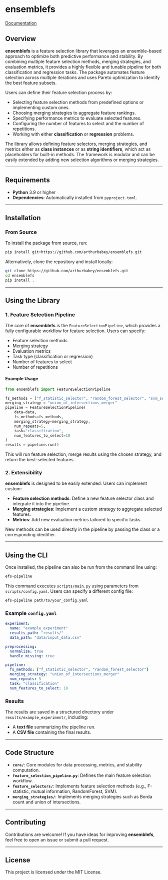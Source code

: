 # ensemblefs

[Documentation](https://arthurbabey.github.io/ensemblefs/)

## Overview

**ensemblefs** is a feature selection library that leverages an ensemble-based approach to optimize both predictive performance and stability. By combining multiple feature selection methods, merging strategies, and evaluation metrics, it provides a highly flexible and tunable pipeline for both classification and regression tasks. The package automates feature selection across multiple iterations and uses Pareto optimization to identify the best feature subsets.

Users can define their feature selection process by:
- Selecting feature selection methods from predefined options or implementing custom ones.
- Choosing merging strategies to aggregate feature rankings.
- Specifying performance metrics to evaluate selected features.
- Configuring the number of features to select and the number of repetitions.
- Working with either **classification** or **regression** problems.

The library allows defining feature selectors, merging strategies, and metrics either as **class instances** or as **string identifiers**, which act as placeholders for built-in methods. The framework is modular and can be easily extended by adding new selection algorithms or merging strategies.

---

## Requirements

- **Python** 3.9 or higher
- **Dependencies**: Automatically installed from `pyproject.toml`.

---

## Installation

### From Source

To install the package from source, run:

```bash
pip install git+https://github.com/arthurbabey/ensemblefs.git
```

Alternatively, clone the repository and install locally:

```bash
git clone https://github.com/arthurbabey/ensemblefs.git
cd ensemblefs
pip install .
```

---

## Using the Library

### 1. Feature Selection Pipeline

The core of **ensemblefs** is the `FeatureSelectionPipeline`, which provides a fully configurable workflow for feature selection. Users can specify:
- Feature selection methods
- Merging strategy
- Evaluation metrics
- Task type (classification or regression)
- Number of features to select
- Number of repetitions

#### Example Usage

```python
from ensemblefs import FeatureSelectionPipeline

fs_methods = ["f_statistic_selector", "random_forest_selector", "svm_selector"]
merging_strategy = "union_of_intersections_merger"
pipeline = FeatureSelectionPipeline(
    data=data,
    fs_methods=fs_methods,
    merging_strategy=merging_strategy,
    num_repeats=5,
    task="classification",
    num_features_to_select=10
)
results = pipeline.run()
```

This will run feature selection, merge results using the chosen strategy, and return the best-selected features.

### 2. Extensibility

**ensemblefs** is designed to be easily extended. Users can implement custom:
- **Feature selection methods**: Define a new feature selector class and integrate it into the pipeline.
- **Merging strategies**: Implement a custom strategy to aggregate selected features.
- **Metrics**: Add new evaluation metrics tailored to specific tasks.

New methods can be used directly in the pipeline by passing the class or a corresponding identifier.

---

## Using the CLI

Once installed, the pipeline can also be run from the command line using:

```bash
efs-pipeline
```

This command executes `scripts/main.py` using parameters from `scripts/config.yaml`. Users can specify a different config file:

```bash
efs-pipeline path/to/your_config.yaml
```

### Example `config.yaml`

```yaml
experiment:
  name: "example_experiment"
  results_path: "results/"
  data_path: "data/input_data.csv"

preprocessing:
  normalize: true
  handle_missing: true

pipeline:
  fs_methods: ["f_statistic_selector", "random_forest_selector"]
  merging_strategy: "union_of_intersections_merger"
  num_repeats: 5
  task: "classification"
  num_features_to_select: 10
```

### Results

The results are saved in a structured directory under `results/example_experiment/`, including:
- A **text file** summarizing the pipeline run.
- A **CSV file** containing the final results.

---

## Code Structure

- **`core/`**: Core modules for data processing, metrics, and stability computation.
- **`feature_selection_pipeline.py`**: Defines the main feature selection workflow.
- **`feature_selectors/`**: Implements feature selection methods (e.g., F-statistic, mutual information, RandomForest, SVM).
- **`merging_strategies/`**: Implements merging strategies such as Borda count and union of intersections.

---

## Contributing

Contributions are welcome! If you have ideas for improving **ensemblefs**, feel free to open an issue or submit a pull request.

---

## License

This project is licensed under the MIT License.
